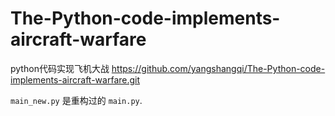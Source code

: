 # The-Python-code-implements-aircraft-warfare

python代码实现飞机大战 https://github.com/yangshangqi/The-Python-code-implements-aircraft-warfare.git

`main_new.py` 是重构过的 `main.py`.


